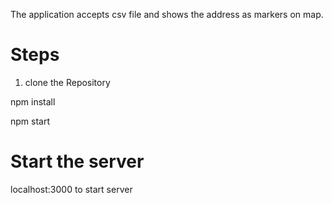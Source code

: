 The application accepts csv file and shows the address as markers on map.
# Steps
1. clone the Repository

npm install

npm start
# Start the server
localhost:3000 to start server
